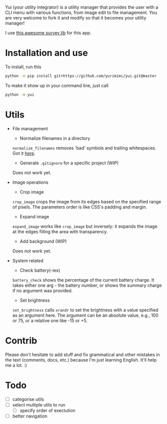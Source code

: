 Yui (your utility integrator) is a utility manager that provides the user with a CLI menu with various functions,
from image edit to file management. You are very welcome to fork it and modify so that it
becomes your utility manager!

I use [this awesome survey lib](https://github.com/Exahilosys/survey) for this app.

# Installation and use

To install, run this

```bash
python -m pip install git+https://github.com/yurimimi/yui.git@master
```

To make it show up in your command line, just call

```bash
python -m yui
```

# Utils

- File management

  - Normalize filenames in a directory

  `normalize_filenames` removes 'bad' symbols and trailing whitespaces. Got it [here](https://github.com/django/django/blob/ca5cd3e3e8e53f15e68ccd727ec8fe719cc48099/django/utils/text.py#L269).

  - Generate `.gitignore` for a specific project (WIP)

  Does not work yet.

- Image operations

  - Crop image

  `crop_image` crops the image from its edges based on the specified range of pixels.
  The parameters order is like CSS's padding and margin.

  - Expand image

  `expand_image` works like `crop_image` but inversely: it expands the image at the edges
  filling the area with transparency.

  - Add background (WIP)

  Does not work yet.

- System related

  - Check battery(-ies)

  `battery_check` shows the percentage of the current battery charge. It takes either one
  arg - the battery number, or shows the summary charge if no argument was provided.

  - Set brightness

  `set_brightness` calls `xrandr` to set the brightness with a value specified as an argument
  here. The argument can be an absolute value, e.g., 100 or 75, or a relative one like -15
  or +5.

# Contrib

Please don't hesitate to add stuff and fix grammatical and other mistakes in the text
(comments, docs, etc.) because I'm just learning English. It'll help me a lot. :)

# Todo

- [ ] categorise utils
- [ ] select multiple utils to run
  - [ ] specify order of exectution
- [ ] better navigation
